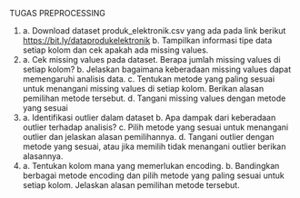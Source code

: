 TUGAS PREPROCESSING
1. a. Download dataset produk_elektronik.csv yang ada pada link berikut
https://bit.ly/dataprodukelektronik
b. Tampilkan informasi tipe data setiap kolom dan cek apakah ada missing values.
2. a. Cek missing values pada dataset. Berapa jumlah missing values di setiap kolom?
b. Jelaskan bagaimana keberadaan missing values dapat memengaruhi analisis data.
c. Tentukan metode yang paling sesuai untuk menangani missing values di setiap
kolom. Berikan alasan pemilihan metode tersebut.
d. Tangani missing values dengan metode yang sesuai
3. a. Identifikasi outlier dalam dataset
b. Apa dampak dari keberadaan outlier terhadap analisis?
c. Pilih metode yang sesuai untuk menangani outlier dan jelaskan alasan pemilihannya.
d. Tangani outlier dengan metode yang sesuai, atau jika memilih tidak menangani
outlier berikan alasannya.
4. a. Tentukan kolom mana yang memerlukan encoding.
b. Bandingkan berbagai metode encoding dan pilih metode yang paling sesuai untuk
setiap kolom. Jelaskan alasan pemilihan metode tersebut.
